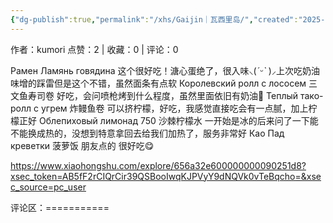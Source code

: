 ```yaml
---
{"dg-publish":true,"permalink":"/xhs/Gaijin｜瓦西里岛/","created":"2025-03-17T18:31:16.649+08:00","updated":"2025-03-17T20:46:08.908+08:00"}
---
```


作者：kumori
点赞：2   |   收藏：0   |   评论：0

Рамен Ламянь говядина 这个很好吃！溏心蛋绝了，很入味⸜(*ˊᵕˋ* )⸝‬上次吃奶油味增的踩雷但是这个不错，虽然面条有点软
Королевский ролл с лососем 三文鱼寿司卷 好吃，会问喷枪烤到什么程度，虽然里面依旧有奶油🤣
Теплый тако-ролл с угрем 炸鳗鱼卷 可以挤柠檬，好吃，我感觉直接吃会有一点腻，加上柠檬正好
Облепиховый лимонад 750 沙棘柠檬水 一开始是冰的后来问了一下能不能换成热的，没想到特意拿回去给我们加热了，服务非常好
Као Пад креветки 菠萝饭 朋友点的 很好吃😋

https://www.xiaohongshu.com/explore/656a32e600000000090251d8?xsec_token=AB5fF2rCIQrCir39QSBooIwqKJPVyY9dNQVk0vTeBqcho=&xsec_source=pc_user

评论区：===========

